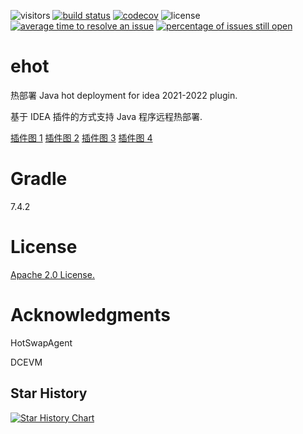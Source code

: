 
![visitors](https://visitor-badge.glitch.me/badge?page_id=colosobo.ehot&left_color=green&right_color=red)
[![build status](https://travis-ci.com/colosobo/ehot.svg?branch=master)](https://travis-ci.com/colosobo/ehot)
[![codecov](https://codecov.io/gh/colosobo/ehot/branch/master/graph/badge.svg)](https://codecov.io/gh/colosobo/ehot)
![license](https://img.shields.io/github/license/colosobo/ehot.svg)
[![average time to resolve an issue](http://isitmaintained.com/badge/resolution/colosobo/ehot.svg)](http://isitmaintained.com/project/colosobo/ehot "average time to resolve an issue")
[![percentage of issues still open](http://isitmaintained.com/badge/open/colosobo/ehot.svg)](http://isitmaintained.com/project/colosobo/ehot "percentage of issues still open")

# ehot
热部署 Java hot deployment for idea 2021-2022 plugin.

基于 IDEA 插件的方式支持 Java 程序远程热部署.

[插件图 1](pic/img.png)
[插件图 2](pic/img_1.png)
[插件图 3](pic/img_2.png)
[插件图 4](pic/img_3.png)

# Gradle

7.4.2

# License

[Apache 2.0 License.](https://github.com/colosobo/ehot/blob/main/LICENSE)


# Acknowledgments

HotSwapAgent

DCEVM

## Star History

[![Star History Chart](https://api.star-history.com/svg?repos=colosobo/ehot&type=Date)](https://star-history.com/#colosobo/ehot&Date)

